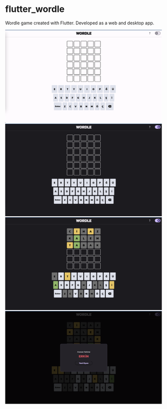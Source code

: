 # flutter_wordle

Wordle game created with Flutter. Developed as a web and desktop app.

![Screenshot](images/screenshot-1.png)
![Screenshot](images/screenshot-2.png)
![Screenshot](images/screenshot-3.png)
![Screenshot](images/screenshot-4.png)